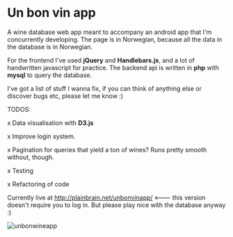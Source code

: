 Un bon vin app
===============

A wine database web app meant to accompany an android app that I'm concurrently developing. The page is in Norwegian, because all the data in the database is in Norwegian.

For the frontend I've used __jQuery__ and __Handlebars.js__, and a lot of handwritten javascript for practice.
The backend api is written in __php__ with __mysql__ to query the database.

I've got a list of stuff I wanna fix, if you can think of anything else or discover bugs etc, please let me know :)

TODOS:

x Data visualisation with __D3.js__

x Improve login system.

x Pagination for queries that yield a ton of wines? Runs pretty smooth without, though.

x Testing

x Refactoring of code



Currently live at http://plainbrain.net/unbonvinapp/  <--- this version doesn't require you to log in. But please play nice with the database anyway :)

![unbonwineapp](http://www.plainbrain.net/github_img/unbonvinapp.jpg)


